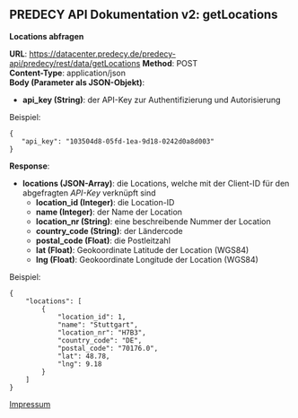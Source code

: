 ## PREDECY API Dokumentation v2: getLocations

__Locations abfragen__

__URL__: https://datacenter.predecy.de/predecy-api/predecy/rest/data/getLocations
__Method__: POST  
__Content-Type__: application/json  
__Body (Parameter als JSON-Objekt)__:
  * __api_key (String)__: der API-Key zur Authentifizierung und Autorisierung

  Beispiel:  
  ```
  {
     "api_key": "103504d8-05fd-1ea-9d18-0242d0a8d003"
  }
  ```
  
__Response__:
  * __locations (JSON-Array)__: die Locations, welche mit der Client-ID für den abgefragten _API-Key_ verknüpft sind
      * __location_id (Integer)__: die Location-ID
      * __name (Integer)__: der Name der Location
      * __location_nr (String)__: eine beschreibende Nummer der Location
      * __country_code (String)__: der Ländercode
      * __postal_code (Float)__: die Postleitzahl
      * __lat (Float)__: Geokoordinate Latitude der Location (WGS84)
      * __lng (Float)__: Geokoordinate Longitude der Location (WGS84)
  
  Beispiel: 
  ```
  {
      "locations": [
          {
              "location_id": 1,
              "name": "Stuttgart",
              "location_nr": "H7B3",
              "country_code": "DE",
              "postal_code": "70176.0",
              "lat": 48.78,
              "lng": 9.18
          }
      ]
  }
  ```
  
  [Impressum](https://www.spicetech.de/#Impressum)
  